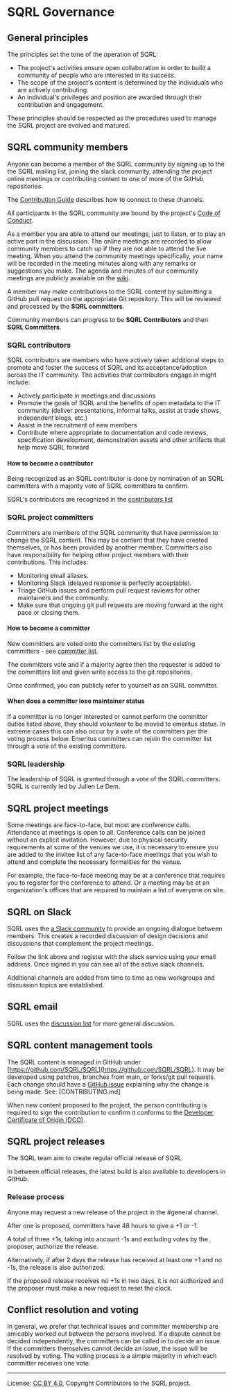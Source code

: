 # SQRL Governance

## General principles

The principles set the tone of the operation of SQRL:

* The project's activities ensure open collaboration in order to build a community of people who are
  interested in its success.
* The scope of the project's content is determined by the individuals who are actively contributing.
* An individual's privileges and position are awarded through their contribution and engagement.

These principles should be respected as the procedures used to manage the SQRL project are evolved
and matured.

## SQRL community members

Anyone can become a member of the SQRL community by signing up to the
the SQRL mailing list, joining the slack community, attending the project online meetings
or contributing content to one of more of the GitHub repositories.

The [Contribution Guide](CONTRIBUTING.md) describes how to connect to these channels.

All participants in the SQRL community are bound by the project's
[Code of Conduct](CODE_OF_CONDUCT.md).

As a member you are able to attend our meetings, just to listen, or to play an active part in the
discussion.
The online meetings are recorded to allow community members to catch up if they are not able to
attend the live meeting.
When you attend the community meetings specifically, your name will be recorded in the meeting
minutes along with any remarks or suggestions you make.
The agenda and minutes of our community meetings are publicly available on
the [wiki](https://github.com/SQRL/SQRL/wiki).

A member may make contributions to the SQRL content by submitting a
GitHub pull request on the appropriate Git repository.
This will be reviewed and processed by the **SQRL committers**.

Community members can progress to be **SQRL Contributors** and then **SQRL Committers**.

### SQRL contributors

SQRL contributors are members who have actively taken additional steps to promote and foster the
success of SQRL and its acceptance/adoption across the IT community. The activities that
contributors engage in might include:

* Actively participate in meetings and discussions
* Promote the goals of SQRL and the benefits of open metadata to the IT community (deliver
  presentations, informal talks, assist at trade shows, independent blogs, etc.)
* Assist in the recruitment of new members
* Contribute where appropriate to documentation and code reviews, specification development,
  demonstration assets and other artifacts that help move SQRL forward

#### How to become a contributor

Being recognized as an SQRL contributor is done by nomination of an SQRL committers with a majority
vote
of SQRL committers to confirm.

SQRL's contributors are recognized in the [contributors list](CONTRIBUTORS.md)

### SQRL project committers

Committers are members of the SQRL community that have permission to change the SQRL content.
This may be content that they have created themselves, or has been provided by another member.
Committers also have responsibility for helping other project members with their contributions.
This includes:

* Monitoring email aliases.
* Monitoring Slack (delayed response is perfectly acceptable).
* Triage GitHub issues and perform pull request reviews for other maintainers and the community.
* Make sure that ongoing git pull requests are moving forward at the right pace or closing them.

#### How to become a committer

New committers are voted onto the committers list by the existing committers - see
[committer list](COMMITTERS.md).

The committers vote and if a majority agree then the requester
is added to the committers list and given write access to the git repositories.

Once confirmed, you can publicly refer to yourself as an SQRL committer.

#### When does a committer lose maintainer status

If a committer is no longer interested or cannot perform the committer duties listed above, they
should volunteer to be moved to emeritus status. In extreme cases this can also occur by a vote of
the committers per the voting process below.
Emeritus committers can rejoin the committer list through a vote of the
existing committers.

### SQRL leadership

The leadership of SQRL is granted through a vote of the SQRL committers.
SQRL is currently led by Julien Le Dem.

## SQRL project meetings

Some meetings are face-to-face, but most are conference calls.  
Attendance at meetings is open to all. Conference calls can be joined without an explicit
invitation.
However, due to physical security requirements at some of the venues we use,
it is necessary to ensure you are added to the invitee list of any face-to-face meetings
that you wish to attend and complete the necessary formalities for the venue.

For example, the face-to-face meeting may be at a conference that requires you to register for the
conference to attend.
Or a meeting may be at an organization's offices that are required to maintain a list of everyone on
site.

## SQRL on Slack

SQRL uses the [a Slack community](http://bit.ly/SQRLSlack) to provide an ongoing dialogue between
members.
This creates a recorded discussion of design decisions and discussions that complement the project
meetings.

Follow the link above and register with the slack service using your email address.
Once signed in you can see all of the active slack channels.

Additional channels are added from time to time as new workgroups and discussion topics are
established.

## SQRL email

SQRL uses the [discussion list](https://groups.google.com/g/SQRL)
for more general discussion.

## SQRL content management tools

The SQRL content is managed in GitHub
under [https://github.com/SQRL/SQRL](https://github.com/SQRL/SQRL).
It may be developed using patches, branches from main, or forks/git pull requests.
Each change should have a [GitHub issue](https://github.com/SQRL/SQRL/issues) explaining why the
change is being made.
See: [CONTRIBUTING.md]

When new content proposed to the project, the person contributing is required to sign the
contribution
to confirm it conforms to
the [Developer Certificate of Origin (DCO)](https://developercertificate.org/).

## SQRL project releases

The SQRL team aim to create regular official release of SQRL.

In between official releases, the latest build is also available to developers in GitHub.

### Release process

Anyone may request a new release of the project in the #general channel.

After one is proposed, committers have 48 hours to give a +1 or -1.

A total of three +1s, taking into account -1s and excluding votes by the proposer, authorize the
release.

Alternatively, if after 2 days the release has received at least one +1 and no -1s, the release is
also authorized.

If the proposed release receives no +1s in two days, it is not authorized and the proposer must make
a new request to reset the clock.

## Conflict resolution and voting

In general, we prefer that technical issues and committer membership are amicably worked out
between the persons involved. If a dispute cannot be decided independently, the committers can be
called in to decide an issue. If the committers themselves cannot decide an issue, the issue will
be resolved by voting. The voting process is a simple majority in which each committer receives one
vote.


----
License: [CC BY 4.0](https://creativecommons.org/licenses/by/4.0/),
Copyright Contributors to the SQRL project.